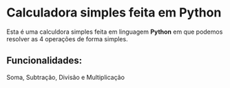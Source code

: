 # Calculadora simples feita em Python

Esta é uma calculdora simples feita em linguagem **Python** em que podemos resolver as 4 operações de forma simples.

## Funcionalidades:

Soma, Subtração, Divisão e Multiplicação

